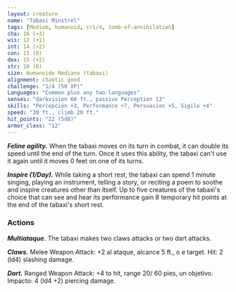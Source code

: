 ```yaml
---
layout: creature
name: "Tabaxi Minstrel"
tags: [Medium, humanoid, cr1/4, tomb-of-annihilation]
cha: 16 (+3)
wis: 12 (+1)
int: 14 (+2)
con: 11 (0)
dex: 15 (+2)
str: 10 (0)
size: Humanoide Mediano (tabaxi)
alignment: chaotic good
challenge: "1/4 (50 XP)"
Languages: "Common plus any two languages"
senses: "darkvision 60 ft., passive Perception 13"
skills: "Percepción +3, Performance +7, Persuasion +5, Sigilo +4"
speed: "30 ft., climb 20 ft."
hit_points: "22 (5d8)"
armor_class: "12"
---
```


***Feline agility.*** When the tabaxi moves on its turn in combat, it can double its speed until the end of the turn. Once it uses this ability, the tabaxi can't use it again until it moves 0 feet on one of its turns.

***Inspire (1/Day).*** While taking a short rest, the tabaxi can spend 1 minute singing, playing an instrument, telling a story, or reciting a poem to soothe and inspire creatures other than itself. Up to five creatures of the tabaxi's choice that can see and hear its performance gain 8 temporary hit points at the end of the tabaxi's short rest.

### Actions

***Multiataque.*** The tabaxi makes two claws attacks or two dart attacks.

***Claws.*** Melee Weapon Attack: +2 al ataque, alcance 5 ft., o e target. Hit: 2 (ld4) slashing damage.

***Dart.*** Ranged Weapon Attack: +4 to hit, range 20/ 60 pies, un objetivo. Impacto: 4 (ld4 +2) piercing damage.